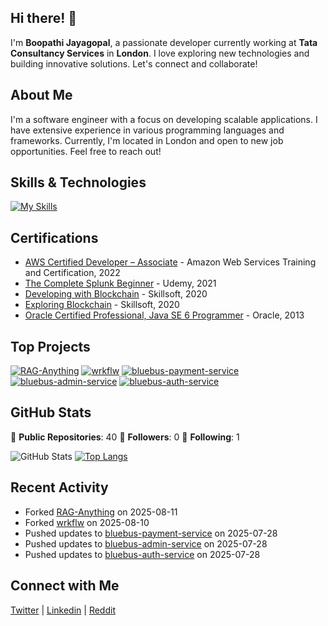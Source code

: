 ## Hi there! 👋

I'm **Boopathi Jayagopal**, a passionate developer currently working at **Tata Consultancy Services** in **London**. I love exploring new technologies and building innovative solutions. Let's connect and collaborate!

## About Me

I'm a software engineer with a focus on developing scalable applications. I have extensive experience in various programming languages and frameworks. Currently, I'm located in London and open to new job opportunities. Feel free to reach out!

## Skills & Technologies

[![My Skills](https://skillicons.dev/icons?i=java,js,githubactions,docker,git,react,nodejs,postgres,mysql,aws,spring,github,gitlab,terraform,angular,postman,dynamodb,gradle,maven,py,go,bash&perline=8)](https://skillicons.dev)

## Certifications


- [AWS Certified Developer – Associate](https://www.credly.com/earner/earned/badge/db18cdb4-a7e0-4a43-884d-a234dce5d354) - Amazon Web Services Training and Certification, 2022
- [ The Complete Splunk Beginner](https://www.udemy.com/certificate/UC-1cd048f5-d1ca-421b-ac62-99d0d51063c1/) - Udemy, 2021
- [Developing with Blockchain](https://skillsoft.digitalbadges.skillsoft.com/4ebee746-75a5-47bc-b206-d550b8dbaf01#acc.ClmEWrY9) - Skillsoft, 2020
- [Exploring Blockchain](https://skillsoft.digitalbadges.skillsoft.com/824d7948-7720-4b04-ba40-6d6303b0b0f2#acc.LNfwutZj) - Skillsoft, 2020
- [Oracle Certified Professional, Java SE 6 Programmer](https://www.credly.com/earner/earned/badge/313a0349-7c37-48a5-b0cf-121bcf245271) - Oracle, 2013

## Top Projects

[![RAG-Anything](https://github-readme-stats.vercel.app/api/pin/?username=boopathijayagopal&repo=RAG-Anything&theme=dark)](https://github.com/boopathijayagopal/RAG-Anything)
[![wrkflw](https://github-readme-stats.vercel.app/api/pin/?username=boopathijayagopal&repo=wrkflw&theme=dark)](https://github.com/boopathijayagopal/wrkflw)
[![bluebus-payment-service](https://github-readme-stats.vercel.app/api/pin/?username=boopathijayagopal&repo=bluebus-payment-service&theme=dark)](https://github.com/boopathijayagopal/bluebus-payment-service)
[![bluebus-admin-service](https://github-readme-stats.vercel.app/api/pin/?username=boopathijayagopal&repo=bluebus-admin-service&theme=dark)](https://github.com/boopathijayagopal/bluebus-admin-service)
[![bluebus-auth-service](https://github-readme-stats.vercel.app/api/pin/?username=boopathijayagopal&repo=bluebus-auth-service&theme=dark)](https://github.com/boopathijayagopal/bluebus-auth-service)

## GitHub Stats
🔹 **Public Repositories**: 40 
🔹 **Followers**: 0 
🔹 **Following**: 1 

![GitHub Stats](https://github-readme-stats.vercel.app/api?username=boopathijayagopal&show_icons=true&theme=radical)
[![Top Langs](https://github-readme-stats.vercel.app/api/top-langs/?username=boopathijayagopal&layout=compact&theme=dark)](https://github.com/anuraghazra/github-readme-stats)

## Recent Activity

- Forked [RAG-Anything](https://github.com/boopathijayagopal/RAG-Anything) on 2025-08-11
- Forked [wrkflw](https://github.com/boopathijayagopal/wrkflw) on 2025-08-10
- Pushed updates to [bluebus-payment-service](https://github.com/boopathijayagopal/bluebus-payment-service) on 2025-07-28
- Pushed updates to [bluebus-admin-service](https://github.com/boopathijayagopal/bluebus-admin-service) on 2025-07-28
- Pushed updates to [bluebus-auth-service](https://github.com/boopathijayagopal/bluebus-auth-service) on 2025-07-28

## Connect with Me

<a href="https://twitter.com/Boopathijayagop" target="_blank" rel="noopener noreferrer"><Icon /> Twitter</a> | <a href="https://www.linkedin.com/in/boopathijayagopal/" target="_blank" rel="noopener noreferrer"><Icon /> Linkedin</a> | <a href="https://www.reddit.com/user/bojayago/" target="_blank" rel="noopener noreferrer"><Icon /> Reddit</a>
